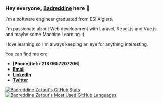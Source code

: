 ### Hey everyone, [Badreddine](https://badreddinezatout.github.io/) here 👋

I'm a software engineer graduated from ESI Algiers.

I'm passionate about Web development with Laravel, React.js and Vue.js, and maybe some Machine Learning :)

I love learning so I'm always keeping an eye for anything interesting.

You can find me on:

- **[Phone](tel:+213 0657207206)**
- **[Email](hb_zatout@esi.dz)**
- **[LinkedIn](https://www.linkedin.com/in/badreddine-zatout/)**
- **[Twitter](https://twitter.com/B_Note_99)**

<a href="https://github.com/anuraghazra/github-readme-stats">
  <img align="top" src="https://github-readme-stats.vercel.app/api?username=BadreddineZatout&hide=contribs&count_private=true&theme=dracula&show_icons=true" alt="Badreddine Zatout's GitHub Stats" />
</a>

<a href="https://github.com/anuraghazra/github-readme-stats">
  <img align="top" src="https://github-readme-stats.vercel.app/api/top-langs/?username=BadreddineZatout&count_private=true&theme=dracula&show_icons=true&hide=css&layout=compact&card_width=270" alt="Badreddine Zatout's Most Used GitHub Languages" />
</a>
